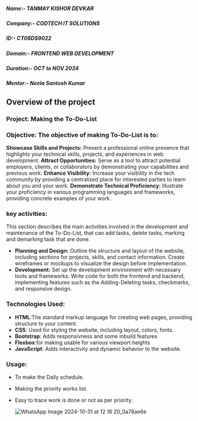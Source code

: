 ##### Name:- TANMAY KISHOR DEVKAR
##### Company:- CODTECH IT SOLUTIONS
##### ID:- CT08DS9022
##### Domain:- FRONTEND WEB DEVELOPMENT 
##### Duration:- OCT to NOV 2024
##### Mentor:- Neela Santosh Kumar   

## Overview of the project
### Project: Making the To-Do-List

### Objective: The objective of making To-Do-List is to:

**Showcase Skills and Projects:** Present a professional online presence that highlights your technical skills, projects, and experiences in web development.
**Attract Opportunities:** Serve as a tool to attract potential employers, clients, or collaborators by demonstrating your capabilities and previous work.
**Enhance Visibility:** Increase your visibility in the tech community by providing a centralized place for interested parties to learn about you and your work.
**Demonstrate Technical Proficiency:** Illustrate your proficiency in various programming languages and frameworks, providing concrete examples of your work.

### key activities:
This section describes the main activities involved in the development and maintenance of the To-Do-List, that can add tasks, delete tasks, marking and demarking task that are done.

- **Planning and Design:**
Outline the structure and layout of the website, including sections for projects, skills, and contact information.
Create wireframes or mockups to visualize the design before implementation.
- **Development:**
Set up the development environment with necessary tools and frameworks.
Write code for both the frontend and backend, implementing features such as the Adding-Deleting tasks, checkmarks, and responsive design.

### Technologies Used:
- **HTML**:The standard markup language for creating web pages, providing structure to your 
           content.
- **CSS**: Used for styling the website, including layout, colors, fonts.
- **Bootstrap**: Adds responsivness and some inbuild features
- **Flexbox**:for making usable for various viewport heights
- **JavaScript**: Adds interactivity and dynamic behavior to the website.

### Usage:
- To make the Daily schedule.
- Making the priority works list.
- Easy to trace work is done or not as per priority.

  ![WhatsApp Image 2024-10-31 at 12 16 20_0a78ae6e](https://github.com/user-attachments/assets/d472e1c4-461d-4750-8c7f-0b8975aea7d8)

